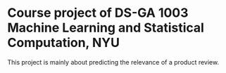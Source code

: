 # Course project of DS-GA 1003 Machine Learning and Statistical Computation, NYU

This project is mainly about predicting the relevance of a product review.
